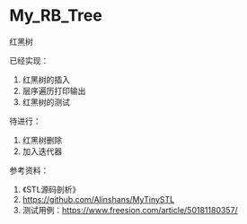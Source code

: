 # My_RB_Tree
红黑树

已经实现：

1. 红黑树的插入
2. 层序遍历打印输出
3. 红黑树的测试

待进行：
1. 红黑树删除
2. 加入迭代器


参考资料：

1. 《STL源码剖析》
2.  https://github.com/Alinshans/MyTinySTL
3.  测试用例：https://www.freesion.com/article/50181180357/
